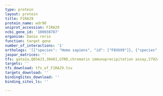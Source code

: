 ```yaml
---
type: protein
layout: protein
title: F1RA29
protein_name: wdr90
uniprot_accession: F1RA29
ncbi_gene_id: '100038787'
organism: Danio rerio
function: target gene
number_of_interactions: '1'
orthologs: '[{"species": "Homo sapiens", "id": ["F8VUX9"]}, {"species": "Mus musculus", "id": ["H7BX49"]}, {"species": "Rattus norvegicus", "id": ["<a href=\"/protein/d3zmm2\">D3ZMM2</a>"]}]'
jaspar_matrices: ''
tfs: gata1a,Q05AJ3,30481,GTRD,chromatin immunoprecipitation assay,27924024%5Buid%5D,No
targets: ''
tfs_download: tfs_of_F1RA29.tsv
targets_download: ''
bindingSites_download: ''
binding_sites_ls: ''

---
```

